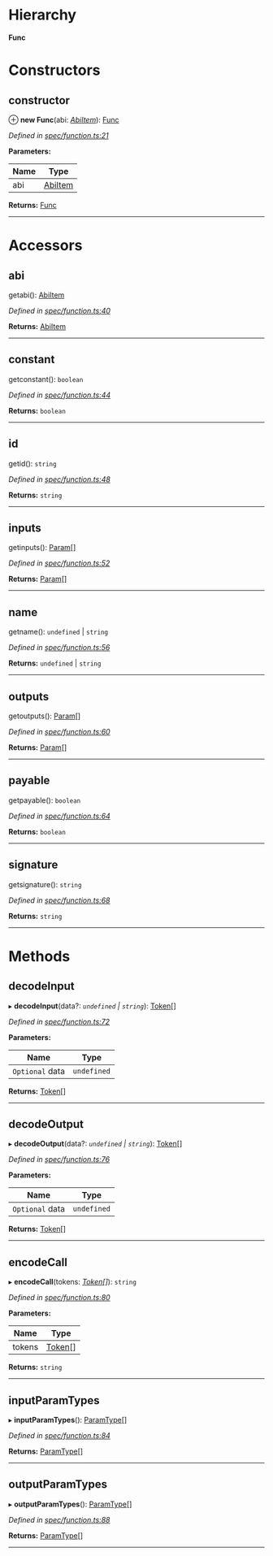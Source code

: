 

# Hierarchy

**Func**

# Constructors

<a id="constructor"></a>

##  constructor

⊕ **new Func**(abi: *[AbiItem](../interfaces/_types_.abiitem.md)*): [Func](_spec_function_.func.md)

*Defined in [spec/function.ts:21](https://github.com/paritytech/js-libs/blob/7d26465/packages/abi/src/spec/function.ts#L21)*

**Parameters:**

| Name | Type |
| ------ | ------ |
| abi | [AbiItem](../interfaces/_types_.abiitem.md) |

**Returns:** [Func](_spec_function_.func.md)

___

# Accessors

<a id="abi"></a>

##  abi

getabi(): [AbiItem](../interfaces/_types_.abiitem.md)

*Defined in [spec/function.ts:40](https://github.com/paritytech/js-libs/blob/7d26465/packages/abi/src/spec/function.ts#L40)*

**Returns:** [AbiItem](../interfaces/_types_.abiitem.md)

___
<a id="constant"></a>

##  constant

getconstant(): `boolean`

*Defined in [spec/function.ts:44](https://github.com/paritytech/js-libs/blob/7d26465/packages/abi/src/spec/function.ts#L44)*

**Returns:** `boolean`

___
<a id="id"></a>

##  id

getid(): `string`

*Defined in [spec/function.ts:48](https://github.com/paritytech/js-libs/blob/7d26465/packages/abi/src/spec/function.ts#L48)*

**Returns:** `string`

___
<a id="inputs"></a>

##  inputs

getinputs(): [Param](_spec_param_.param.md)[]

*Defined in [spec/function.ts:52](https://github.com/paritytech/js-libs/blob/7d26465/packages/abi/src/spec/function.ts#L52)*

**Returns:** [Param](_spec_param_.param.md)[]

___
<a id="name"></a>

##  name

getname(): `undefined` | `string`

*Defined in [spec/function.ts:56](https://github.com/paritytech/js-libs/blob/7d26465/packages/abi/src/spec/function.ts#L56)*

**Returns:** `undefined` | `string`

___
<a id="outputs"></a>

##  outputs

getoutputs(): [Param](_spec_param_.param.md)[]

*Defined in [spec/function.ts:60](https://github.com/paritytech/js-libs/blob/7d26465/packages/abi/src/spec/function.ts#L60)*

**Returns:** [Param](_spec_param_.param.md)[]

___
<a id="payable"></a>

##  payable

getpayable(): `boolean`

*Defined in [spec/function.ts:64](https://github.com/paritytech/js-libs/blob/7d26465/packages/abi/src/spec/function.ts#L64)*

**Returns:** `boolean`

___
<a id="signature"></a>

##  signature

getsignature(): `string`

*Defined in [spec/function.ts:68](https://github.com/paritytech/js-libs/blob/7d26465/packages/abi/src/spec/function.ts#L68)*

**Returns:** `string`

___

# Methods

<a id="decodeinput"></a>

##  decodeInput

▸ **decodeInput**(data?: *`undefined` | `string`*): [Token](_token_token_.token.md)[]

*Defined in [spec/function.ts:72](https://github.com/paritytech/js-libs/blob/7d26465/packages/abi/src/spec/function.ts#L72)*

**Parameters:**

| Name | Type |
| ------ | ------ |
| `Optional` data | `undefined` | `string` |

**Returns:** [Token](_token_token_.token.md)[]

___
<a id="decodeoutput"></a>

##  decodeOutput

▸ **decodeOutput**(data?: *`undefined` | `string`*): [Token](_token_token_.token.md)[]

*Defined in [spec/function.ts:76](https://github.com/paritytech/js-libs/blob/7d26465/packages/abi/src/spec/function.ts#L76)*

**Parameters:**

| Name | Type |
| ------ | ------ |
| `Optional` data | `undefined` | `string` |

**Returns:** [Token](_token_token_.token.md)[]

___
<a id="encodecall"></a>

##  encodeCall

▸ **encodeCall**(tokens: *[Token](_token_token_.token.md)[]*): `string`

*Defined in [spec/function.ts:80](https://github.com/paritytech/js-libs/blob/7d26465/packages/abi/src/spec/function.ts#L80)*

**Parameters:**

| Name | Type |
| ------ | ------ |
| tokens | [Token](_token_token_.token.md)[] |

**Returns:** `string`

___
<a id="inputparamtypes"></a>

##  inputParamTypes

▸ **inputParamTypes**(): [ParamType](_spec_paramtype_paramtype_.paramtype.md)[]

*Defined in [spec/function.ts:84](https://github.com/paritytech/js-libs/blob/7d26465/packages/abi/src/spec/function.ts#L84)*

**Returns:** [ParamType](_spec_paramtype_paramtype_.paramtype.md)[]

___
<a id="outputparamtypes"></a>

##  outputParamTypes

▸ **outputParamTypes**(): [ParamType](_spec_paramtype_paramtype_.paramtype.md)[]

*Defined in [spec/function.ts:88](https://github.com/paritytech/js-libs/blob/7d26465/packages/abi/src/spec/function.ts#L88)*

**Returns:** [ParamType](_spec_paramtype_paramtype_.paramtype.md)[]

___

